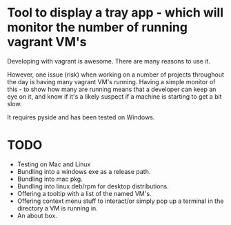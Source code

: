 # Tool to display a tray app - which will monitor the number of running vagrant VM's

Developing with vagrant is awesome. There are many reasons to use it.

However, one issue (risk) when working on a number of projects throughout the day is having many vagrant VM's running.
Having a simple monitor of this - to show how many are running means that a developer can keep an eye on it, and know if it's a 
likely suspect if a machine is starting to get a bit slow.

It requires pyside and has been tested on Windows.

# TODO

* Testing on Mac and Linux
* Bundling into a windows exe as a release path.
* Bundling into mac pkg.
* Bundling into linux deb/rpm for desktop distributions.
* Offering a tooltip with a list of the named VM's.
* Offering context menu stuff to interact/or simply pop up a terminal in the directory a VM is running in.
* An about box.

